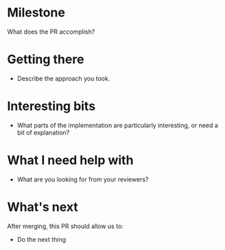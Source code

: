 # Milestone
What does the PR accomplish?

# Getting there
* Describe the approach you took.

# Interesting bits
* What parts of the implementation are particularly interesting, or need a bit of explanation?

# What I need help with
* What are you looking for from your reviewers?

# What's next
After merging, this PR should allow us to:
* Do the next thing
